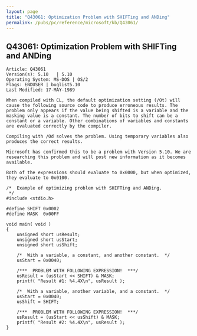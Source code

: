 ```yaml
---
layout: page
title: "Q43061: Optimization Problem with SHIFTing and ANDing"
permalink: /pubs/pc/reference/microsoft/kb/Q43061/
---
```


## Q43061: Optimization Problem with SHIFTing and ANDing

	Article: Q43061
	Version(s): 5.10   | 5.10
	Operating System: MS-DOS | OS/2
	Flags: ENDUSER | buglist5.10
	Last Modified: 17-MAY-1989
	
	When compiled with CL, the default optimization setting (/Ot) will
	cause the following source code to produce erroneous results. The
	problem only appears if the value being shifted is a variable and the
	masking value is a constant. The number of bits to shift can be a
	constant or a variable. Other combinations of variables and constants
	are evaluated correctly by the compiler.
	
	Compiling with /Od solves the problem. Using temporary variables also
	produces the correct results.
	
	Microsoft has confirmed this to be a problem with Version 5.10. We are
	researching this problem and will post new information as it becomes
	available.
	
	Both of the expressions should evaluate to 0x0000, but when optimized,
	they evaluate to 0x0100.
	
	/*  Example of optimizing problem with SHIFTing and ANDing.
	 */
	#include <stdio.h>
	
	#define SHIFT 0x0002
	#define MASK  0x00FF
	
	void main( void )
	{
	    unsigned short usResult;
	    unsigned short usStart;
	    unsigned short usShift;
	
	    /*  With a variable, a constant, and another constant.  */
	    usStart = 0x0040;
	
	    /***  PROBLEM WITH FOLLOWING EXPRESSION!  ***/
	    usResult = (usStart << SHIFT) & MASK;
	    printf( "Result #1: %4.4X\n", usResult );
	
	    /*  With a variable, another variable, and a constant.  */
	    usStart = 0x0040;
	    usShift = SHIFT;
	
	    /***  PROBLEM WITH FOLLOWING EXPRESSION!  ***/
	    usResult = (usStart << usShift) & MASK;
	    printf( "Result #2: %4.4X\n", usResult );
	}
